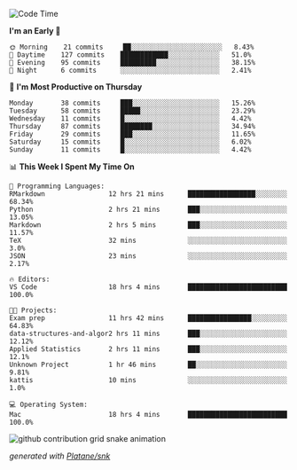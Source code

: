 <!--START_SECTION:waka-->
![Code Time](http://img.shields.io/badge/Code%20Time-122%20hrs%2057%20mins-blue)

**I'm an Early 🐤** 

```text
🌞 Morning    21 commits     ██░░░░░░░░░░░░░░░░░░░░░░░   8.43% 
🌆 Daytime    127 commits    ████████████░░░░░░░░░░░░░   51.0% 
🌃 Evening    95 commits     █████████░░░░░░░░░░░░░░░░   38.15% 
🌙 Night      6 commits      ░░░░░░░░░░░░░░░░░░░░░░░░░   2.41%

```
📅 **I'm Most Productive on Thursday** 

```text
Monday       38 commits     ███░░░░░░░░░░░░░░░░░░░░░░   15.26% 
Tuesday      58 commits     █████░░░░░░░░░░░░░░░░░░░░   23.29% 
Wednesday    11 commits     █░░░░░░░░░░░░░░░░░░░░░░░░   4.42% 
Thursday     87 commits     ████████░░░░░░░░░░░░░░░░░   34.94% 
Friday       29 commits     ███░░░░░░░░░░░░░░░░░░░░░░   11.65% 
Saturday     15 commits     █░░░░░░░░░░░░░░░░░░░░░░░░   6.02% 
Sunday       11 commits     █░░░░░░░░░░░░░░░░░░░░░░░░   4.42%

```


📊 **This Week I Spent My Time On** 

```text
💬 Programming Languages: 
RMarkdown                12 hrs 21 mins      █████████████████░░░░░░░░   68.34% 
Python                   2 hrs 21 mins       ███░░░░░░░░░░░░░░░░░░░░░░   13.05% 
Markdown                 2 hrs 5 mins        ███░░░░░░░░░░░░░░░░░░░░░░   11.57% 
TeX                      32 mins             ░░░░░░░░░░░░░░░░░░░░░░░░░   3.0% 
JSON                     23 mins             ░░░░░░░░░░░░░░░░░░░░░░░░░   2.17%

🔥 Editors: 
VS Code                  18 hrs 4 mins       █████████████████████████   100.0%

🐱‍💻 Projects: 
Exam prep                11 hrs 42 mins      ████████████████░░░░░░░░░   64.83% 
data-structures-and-algor2 hrs 11 mins       ███░░░░░░░░░░░░░░░░░░░░░░   12.12% 
Applied Statistics       2 hrs 11 mins       ███░░░░░░░░░░░░░░░░░░░░░░   12.1% 
Unknown Project          1 hr 46 mins        ██░░░░░░░░░░░░░░░░░░░░░░░   9.81% 
kattis                   10 mins             ░░░░░░░░░░░░░░░░░░░░░░░░░   1.0%

💻 Operating System: 
Mac                      18 hrs 4 mins       █████████████████████████   100.0%

```


<!--END_SECTION:waka-->


<!--Snake Game-->
![github contribution grid snake animation](https://raw.githubusercontent.com/viggo-gascou/viggo-gascou/output/github-contribution-grid-snake.svg)

_generated with [Platane/snk](https://github.com/Platane/snk)_
<!--Snake Game-->

